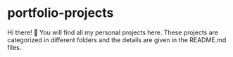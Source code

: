 # portfolio-projects
Hi there! 👋 You will find all my personal projects here. These projects are categorized in different folders and the details are given in the README.md files.
